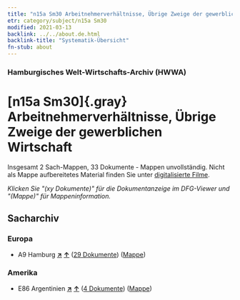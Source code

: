 ```yaml
---
title: "n15a Sm30 Arbeitnehmerverhältnisse, Übrige Zweige der gewerblichen Wirtschaft"
etr: category/subject/n15a Sm30
modified: 2021-03-13
backlink: ../../about.de.html
backlink-title: "Systematik-Übersicht"
fn-stub: about
---
```


### Hamburgisches Welt-Wirtschafts-Archiv (HWWA)
# [n15a Sm30]{.gray}&#8201; Arbeitnehmerverhältnisse, Übrige Zweige der gewerblichen Wirtschaft&#160; 




Insgesamt 2 Sach-Mappen, 33 Dokumente - Mappen unvollständig.
Nicht als Mappe aufbereitetes Material finden Sie unter [digitalisierte Filme](/film/h1_sh).

_Klicken Sie "(xy Dokumente)" für die Dokumentanzeige im DFG-Viewer und "(Mappe)" für Mappeninformation._

## Sacharchiv




### Europa

- A9 Hamburg [**&nearr;**](../../../geo/i/140905/about.de.html "Hamburg (alle Mappen)") [**&uarr;**](../../../geo/about.de.html#A9 "Ländersystematik") (<a href="https://pm20.zbw.eu/dfgview/sh/140905,182078" title="über: Hamburg : Arbeitnehmerverhältnisse, Übrige Zweige der gewerblichen Wirtschaft" target="_blank">29 Dokumente</a>) ([Mappe](../../../../folder/sh/1409xx/140905/1820xx/182078/about.de.html))

### Amerika

- E86 Argentinien [**&nearr;**](../../../geo/i/141692/about.de.html "Argentinien (alle Mappen)") [**&uarr;**](../../../geo/about.de.html#E86 "Ländersystematik") (<a href="https://pm20.zbw.eu/dfgview/sh/141692,182078" title="über: Argentinien : Arbeitnehmerverhältnisse, Übrige Zweige der gewerblichen Wirtschaft" target="_blank">4 Dokumente</a>) ([Mappe](../../../../folder/sh/1416xx/141692/1820xx/182078/about.de.html))


